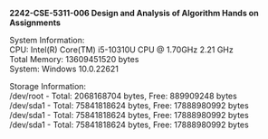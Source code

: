 **2242-CSE-5311-006 Design and Analysis of Algorithm Hands on Assignments**<br />

System Information: <br />
CPU: Intel(R) Core(TM) i5-10310U CPU @ 1.70GHz   2.21 GHz<br />
Total Memory: 13609451520 bytes<br />
System: Windows 10.0.22621<br />

Storage Information:<br />
/dev/root - Total: 2068168704 bytes, Free: 889909248 bytes<br />
/dev/sda1 - Total: 75841818624 bytes, Free: 17888980992 bytes<br />
/dev/sda1 - Total: 75841818624 bytes, Free: 17888980992 bytes<br />
/dev/sda1 - Total: 75841818624 bytes, Free: 17888980992 bytes<br />

